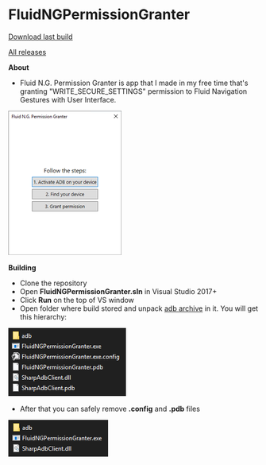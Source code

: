 # FluidNGPermissionGranter
[Download last build](https://github.com/Dubzer/FluidNGPermissionGranter/releases/download/r2.1/FluidNGPermissionGranter.zip)

[All releases](https://github.com/Dubzer/FluidNGPermissionGranter/releases) 

**About**

 - Fluid N.G. Permission Granter is app that I made in my free time
   that's granting "WRITE_SECURE_SETTINGS" permission to Fluid Navigation Gestures with User
   Interface. 
   
![alt text](https://raw.githubusercontent.com/Dubzer/FluidNGPermissionGranter/readme/screenshots/mainwindow.png)

**Building**
 - Clone the repository
 - Open **FluidNGPermissionGranter.sln** in Visual Studio 2017+
 - Click **Run** on the top of VS window
 - Open folder where build stored and unpack [adb archive](https://raw.githubusercontent.com/Dubzer/FluidNGPermissionGranter/readme/adb.zip) in it. You will get this hierarchy:
 
 ![alt text](https://raw.githubusercontent.com/Dubzer/FluidNGPermissionGranter/readme/screenshots/hierarchyBefore.png)
 - After that you can safely remove **.config** and **.pdb** files 

![alt text](https://raw.githubusercontent.com/Dubzer/FluidNGPermissionGranter/readme/screenshots/hierarchyAfter.png)
